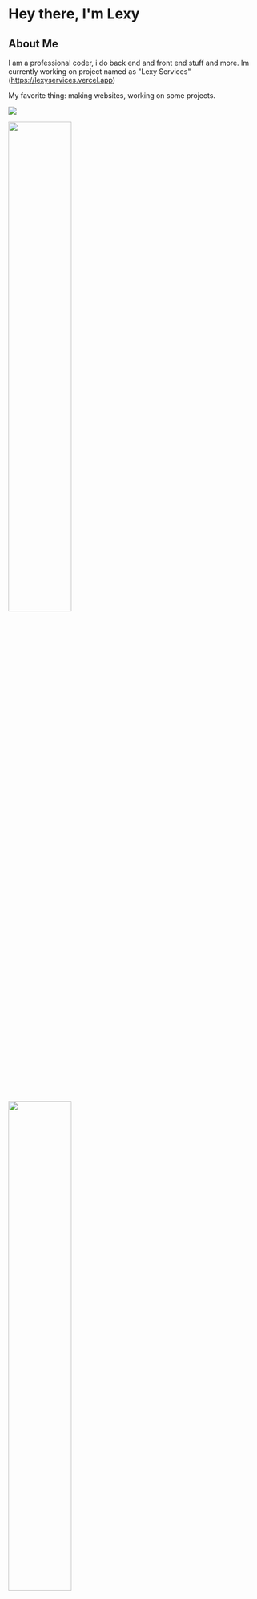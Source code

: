 # Hey there, I'm Lexy

## About Me
I am a professional coder, i do back end and front end stuff and more. Im currently working on project named as "Lexy Services" (https://lexyservices.vercel.app)

My favorite thing: making websites, working on some projects.

![](https://hit.yhype.me/github/profile?user_id=227450521)

<img width="50%" src="https://github-readme-stats.vercel.app/api?username=lexyboi&count_private=true&include_all_commits=true&show_icons=true&theme=onedark&icon_color=fff&hide_border=true">
<img width="50%" src="https://github-readme-stats.vercel.app/api/top-langs?username=lexyboi&theme=onedark&layout=compact&hide_border=true&langs_count=25">
<img width="50%" src="https://github-readme-streak-stats.herokuapp.com?user=lexyboi&theme=onedark&hide_border=true">

